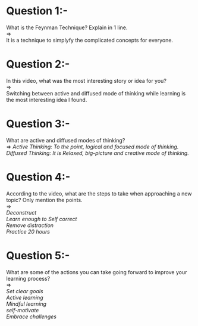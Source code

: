 # Question 1:- 
What is the Feynman Technique? Explain in 1 line. <br>
=> <br>
It is a technique to simplyfy the complicated concepts for everyone.


# Question 2:- 
In this video, what was the most interesting story or idea for you? <br>
=> <br>
Switching between active and diffused mode of thinking while learning is the most interesting idea I found.


# Question 3:- 
What are active and diffused modes of thinking? <br>
=>
*Active Thinking: To the point, logical and focused mode of thinking.* <br>
*Diffused Thinking: It is Relaxed, big-picture and creative mode of thinking.*


# Question 4:- 
According to the video, what are the steps to take when approaching a new topic? Only mention the points. <br>
=> <br>
*Deconstruct* <br>
*Learn enough to Self correct* <br>
*Remove distraction* <br>
*Practice 20 hours* <br>


# Question 5:-
What are some of the actions you can take going forward to improve your learning process? <br>
=> <br>
*Set clear goals* <br>
*Active learning* <br>
*Mindful learning* <br>
*self-motivate* <br>
*Embrace challenges* <br>
